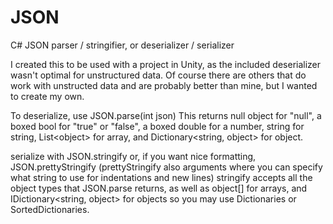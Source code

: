 # JSON
C# JSON parser / stringifier, or deserializer / serializer

I created this to be used with a project in Unity, as the included deserializer wasn't optimal for unstructured data. Of course there are others that do work with unstructed data and are probably better than mine, but I wanted to create my own.

To deserialize, use JSON.parse(int json)
This returns null object for "null", a boxed bool for "true" or "false", a boxed double for a number, string for string, List&lt;object> for array, and Dictionary&lt;string, object> for object.
  
serialize with JSON.stringify
or, if you want nice formatting, JSON.prettyStringify
(prettyStringify also arguments where you can specify what string to use for indentations and new lines)
stringify accepts all the object types that JSON.parse returns, as well as object[] for arrays, and IDictionary&lt;string, object> for objects so you may use Dictionaries or SortedDictionaries.
